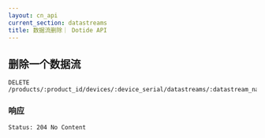 ```yaml
---
layout: cn_api
current_section: datastreams
title: 数据流删除｜ Dotide API
---
```


## 删除一个数据流

    DELETE /products/:product_id/devices/:device_serial/datastreams/:datastream_name

### 响应

    Status: 204 No Content
